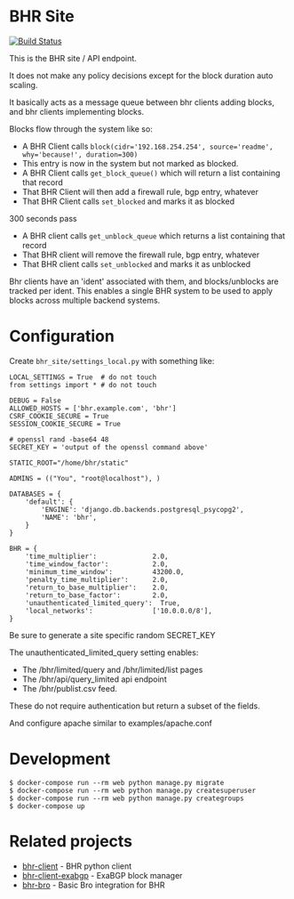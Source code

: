 BHR Site
========

[![Build Status](https://travis-ci.org/ncsa/bhr-site.svg?branch=master)](https://travis-ci.org/ncsa/bhr-site)

This is the BHR site / API endpoint.

It does not make any policy decisions except for the block duration auto scaling.

It basically acts as a message queue between bhr clients adding blocks, and bhr
clients implementing blocks.

Blocks flow through the system like so:

* A BHR Client calls `block(cidr='192.168.254.254', source='readme', why='because!', duration=300)`
* This entry is now in the system but not marked as blocked.
* A BHR Client calls `get_block_queue()` which will return a list containing that record
* That BHR Client will then add a firewall rule, bgp entry, whatever
* That BHR Client calls `set_blocked` and marks it as blocked

300 seconds pass

* A BHR client calls `get_unblock_queue` which returns a list containing that record
* That BHR client will remove the firewall rule, bgp entry, whatever
* That BHR client calls `set_unblocked` and marks it as unblocked

Bhr clients have an 'ident' associated with them, and blocks/unblocks are
tracked per ident.  This enables a single BHR system to be used to apply blocks
across multiple backend systems.

Configuration
=============

Create `bhr_site/settings_local.py` with something like:

    LOCAL_SETTINGS = True  # do not touch
    from settings import * # do not touch

    DEBUG = False
    ALLOWED_HOSTS = ['bhr.example.com', 'bhr']
    CSRF_COOKIE_SECURE = True
    SESSION_COOKIE_SECURE = True

    # openssl rand -base64 48
    SECRET_KEY = 'output of the openssl command above'

    STATIC_ROOT="/home/bhr/static"

    ADMINS = (("You", "root@localhost"), )

    DATABASES = {
        'default': {
            'ENGINE': 'django.db.backends.postgresql_psycopg2',
            'NAME': 'bhr',
        }
    }

    BHR = {
        'time_multiplier':              2.0,
        'time_window_factor':           2.0,
        'minimum_time_window':          43200.0,
        'penalty_time_multiplier':      2.0,
        'return_to_base_multiplier':    2.0,
        'return_to_base_factor':        2.0,
        'unauthenticated_limited_query':  True,
        'local_networks':               ['10.0.0.0/8'],
    }

Be sure to generate a site specific random SECRET\_KEY

The unauthenticated\_limited\_query setting enables:

* The /bhr/limited/query and /bhr/limited/list pages
* The /bhr/api/query\_limited api endpoint
* The /bhr/publist.csv feed.

These do not require authentication but return a subset of the fields.

And configure apache similar to examples/apache.conf

Development
===========

    $ docker-compose run --rm web python manage.py migrate
    $ docker-compose run --rm web python manage.py createsuperuser
    $ docker-compose run --rm web python manage.py creategroups
    $ docker-compose up

Related projects
================

* [bhr-client](https://github.com/ncsa/bhr-client) - BHR python client
* [bhr-client-exabgp](https://github.com/ncsa/bhr-client-exabgp) - ExaBGP block manager
* [bhr-bro](https://github.com/ncsa/bhr-bro) - Basic Bro integration for BHR
